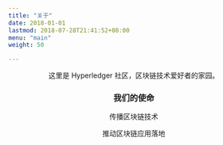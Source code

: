 ```yaml
---
title: "关于"
date: 2018-01-01
lastmod: 2018-07-28T21:41:52+08:00
menu: "main"
weight: 50

---
```


<center>

这里是 Hyperledger 社区，区块链技术爱好者的家园。

### 我们的使命

传播区块链技术

推动区块链应用落地

<!--<p>加我微信（请备注姓名）</p><p><img src="https://ws2.sinaimg.cn/small/006tKfTcgy1ftpsx4x4zzj30kq0kldi8.jpg"></p>-->

<center>
